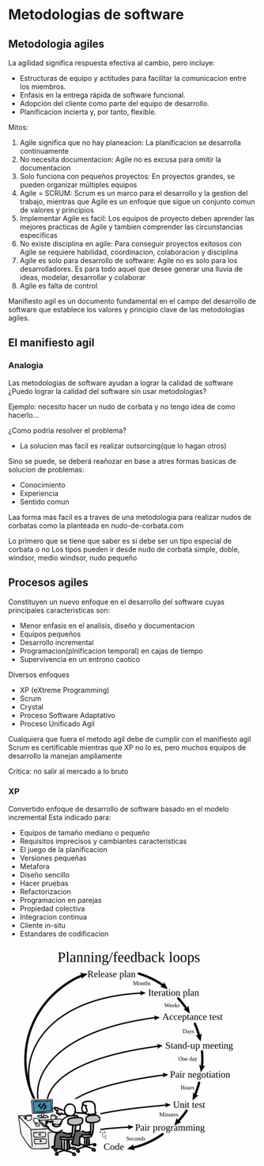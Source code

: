 # Metodologias de software
## Metodologia agiles
La agilidad significa respuesta efectiva al cambio, pero incluye:
- Estructuras de equipo y actitudes para facilitar la comunicacion entre los miembros.
- Enfasis en la entrega rápida de software funcional.
- Adopción del cliente como parte del equipo de desarrollo.
- Planificacion incierta y, por tanto, flexible.

Mitos:
1. Agile significa que no hay planeacion: La planificacion se desarrolla continuamente
2. No necesita documentacion: Agile no es excusa para omitir la documentacion
3. Solo funciona con pequeños proyectos: En proyectos grandes, se pueden organizar múltiples equipos
4. Agile = SCRUM: Scrum es un marco para el desarrollo y la gestion del trabajo, mientras que Agile es un enfoque que sigue un conjunto comun de valores y principios
5. Implementar Agile es facil: Los equipos de proyecto deben aprender las mejores practicas de Agile y tambien comprender las circunstancias especificas
6. No existe disciplina en agile: Para conseguir proyectos exitosos con Agile se requiere habilidad, coordinacion, colaboracion y disciplina
7. Agile es solo para desarrollo de software: Agile no es solo para los desarrolladores. Es para todo aquel que desee generar una lluvia de ideas, modelar, desarrollar y colaborar
8. Agile es falta de control

Manifiesto agil es un documento fundamental en el campo del desarrollo de software que establece los valores y principio clave de las metodologias agiles.

El manifiesto agil
---
### Analogia
Las metodologias de software ayudan a lograr la calidad de software
¿Puedo lograr la calidad del software sin usar metodologias?

Ejemplo: necesito hacer un nudo de corbata y no tengo idea de como hacerlo...

¿Como podria resolver el problema?
- La solucion mas facil es realizar outsorcing(que lo hagan otros)

Sino se puede, se deberá reañozar en base a atres formas basicas de solucion de problemas:
- Conocimiento
- Experiencia
- Sentido comun

Laa forma mas facil es a traves de una metodologia para realizar nudos de corbatas como la planteada en nudo-de-corbata.com

Lo primero que se tiene que saber es si debe ser un tipo especial de corbata o no
Los tipos pueden ir desde nudo de corbata simple, doble, windsor, medio windsor, nudo pequeño

## Procesos agiles
Constituyen un nuevo enfoque en el desarrollo del software cuyas principales caracteristicas son:
- Menor enfasis en el analisis, diseño y documentacion
- Equipos pequeños
- Desarrollo incremental
- Programacion(plnificacion temporal) en cajas de tiempo
- Supervivencia en un entrono caotico

Diversos enfoques
- XP (eXtreme Programming)
- Scrum
- Crystal
- Proceso Software Adaptativo
- Proceso Unificado Agil

Cualquiera que fuera el metodo agil debe de cumplir con el manifiesto agil
Scrum es certificable mientras que XP no lo es, pero muchos equipos de desarrollo la manejan ampliamente

Critica: no salir al mercado a lo bruto

### XP
Convertido enfoque de desarrollo de software basado en el modelo incremental
Esta indicado para:
- Equipos de tamaño mediano o pequeño
- Requisitos imprecisos y cambiantes caracteristicas
- El juego de la planificacion
- Versiones pequeñas
- Metafora
- Diseño sencillo
- Hacer pruebas
- Refactorizacion
- Programacion en parejas
- Propiedad colectiva
- Integracion continua
- Cliente in-situ
- Estandares de codificacion

![Alt text](image-16.png)
